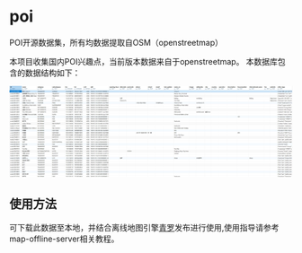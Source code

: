 # poi
POI开源数据集，所有均数据提取自OSM（openstreetmap）

本项目收集国内POI兴趣点，当前版本数据来自于openstreetmap。
本数据库包含的数据结构如下：

![all poi data extract from OSM](./screenshot.png)

## 使用方法
可下载此数据至本地，并结合离线地图引擎[青罗](https://github.com/qmjy/Chilo)发布进行使用,使用指导请参考map-offline-server相关教程。